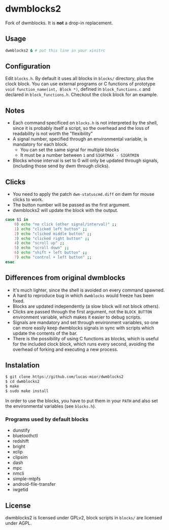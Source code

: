 # dwmblocks2
Fork of dwmblocks. It is **not** a drop-in replacement.

## Usage
```sh
dwmblocks2 & # put this line in your xinitrc
```

## Configuration
Edit `blocks.h`.
By default it uses all blocks in `blocks/` directory,
plus the clock block.
You can use external programs or C functions of
prototype `void function_name(int, Block *)`,
defined in `block_functions.c` and declared in `block_functions.h`.
Checkout the clock block for an example.

## Notes
- Each command specificed on `blocks.h` is not interpreted by the shell,
  since it is probably itself a script, so the overhead and the loss
  of readability is not worth the "flexibility"
- A signal number, specified through an environmental variable,
  is mandatory for each block.
  * You can set the same signal for multiple blocks
  * It must be a number between `1` and `SIGRTMAX - SIGRTMIN`
- Blocks whose interval is set to 0 will only be updated through signals,
  (including those send by dwm through clicks).

## Clicks
- You need to apply the patch `dwm-statuscmd.diff`
  on dwm for mouse clicks to work.
- The button number will be passed as the first argument.
- dwmblocks2 will update the block with the output.

```sh
case $1 in
    0) echo "no click (other signal/interval)" ;;
    1) echo "clicked left button" ;;
    2) echo "clicked middle button" ;;
    3) echo "clicked right button" ;;
    4) echo "scroll up" ;;
    5) echo "scroll down" ;;
    6) echo "shift + left button" ;;
    7) echo "control + left button" ;;
esac
```

## Differences from original dwmblocks
- It's much lighter, since the shell is avoided on every command spawned.
- A hard to reproduce bug in which `dwmblocks` would freeze has been fixed.
- Blocks are updated independently (a slow block will not block others).
- Clicks are passed through the first argument, not the `BLOCK_BUTTON`
  environment variable, which makes it easier to debug scripts.
- Signals are mandatory and set through environment variables, so one
  can more easily keep dwmblocks signals in sync with scripts which update
  the contents of the bar.
- There is the possibility of using C functions as blocks, which is
  useful for the included clock block, which runs every second, avoiding the
  overhead of forking and executing a new process.

## Instalation
```sh
$ git clone https://github.com/lucas-mior/dwmblocks2
$ cd dwmblocks2
$ make
$ sudo make install
```
In order to use the blocks, you have to put them in your
`PATH` and also set the environmental variables (see `blocks.h`).

### Programs used by default blocks
- dunstify
- bluetoothctl
- redshift
- bright
- xclip
- clipsim
- dash
- mpc
- nmcli
- simple-mtpfs
- android-file-transfer
- iwgetid

## License
dwmblocks2 is licensed under GPLv2,
block scripts in `blocks/` are licensed under AGPL.
